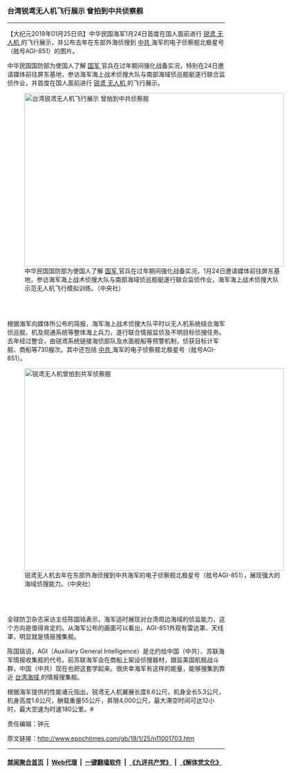 ### 台湾锐鸢无人机飞行展示 曾拍到中共侦察舰
------------------------

<p>
 【大纪元2019年01月25日讯】中华民国海军1月24日首度在国人面前进行
 <a href="http://www.epochtimes.com/gb/tag/%E9%94%90%E9%B8%A2.html">
  锐鸢
 </a>
 <a href="http://www.epochtimes.com/gb/tag/%E6%97%A0%E4%BA%BA%E6%9C%BA.html">
  无人机
 </a>
 的飞行展示，并公布去年在东部外海侦搜到
 <a href="http://www.epochtimes.com/gb/tag/%E4%B8%AD%E5%85%B1.html">
  中共
 </a>
 海军的电子侦察舰北极星号（舷号AGI-851）的图片。
</p>
<p>
 中华民国国防部为使国人了解
 <a href="http://www.epochtimes.com/gb/tag/%E5%9B%BD%E5%86%9B.html">
  国军
 </a>
 官兵在过年期间强化战备实况，特别在24日邀请媒体前往屏东基地，参访海军海上战术侦搜大队与南部海域侦巡舰艇遂行联合监侦作业，并首度在国人面前进行
 <a href="http://www.epochtimes.com/gb/tag/%E9%94%90%E9%B8%A2.html">
  锐鸢
 </a>
 <a href="http://www.epochtimes.com/gb/tag/%E6%97%A0%E4%BA%BA%E6%9C%BA.html">
  无人机
 </a>
 的飞行展示。
</p>
<figure class="wp-caption aligncenter" id="attachment_11001719" style="width: 600px">
 <a href="http://i.epochtimes.com/assets/uploads/2019/01/1901240936092378.jpg">
  <img alt="台湾锐鸢无人机飞行展示 曾拍到中共侦察舰" class="size-large wp-image-11001719" height="401" src="http://i.epochtimes.com/assets/uploads/2019/01/1901240936092378-600x401.jpg" title="台湾锐鸢无人机飞行展示 曾拍到中共侦察舰" width="600"/>
 </a>
 <br/><figcaption class="wp-caption-text">
  中华民国国防部为使国人了解
  <a href="http://www.epochtimes.com/gb/tag/%E5%9B%BD%E5%86%9B.html">
   国军
  </a>
  官兵在过年期间强化战备实况，1月24日邀请媒体前往屏东基地，参访海军海上战术侦搜大队与南部海域侦巡舰艇遂行联合监侦作业，海军海上战术侦搜大队示范无人机飞行模拟训练。（中央社）
 </figcaption><br/>
</figure><br/>
<p>
 根据海军向媒体所公布的简报，海军海上战术侦搜大队平时以无人机系统结合海军侦巡舰、机及观通系统等整体海上兵力，遂行联合情报监侦及不明目标侦搜任务。去年经过整合，由锐鸢系统链接海侦部队及水面舰船等预警机制，侦获目标计军舰、商船等730艘次。其中还包括
 <a href="http://www.epochtimes.com/gb/tag/%E4%B8%AD%E5%85%B1.html">
  中共
 </a>
 海军的电子侦察舰北极星号（舷号AGI-851）。
</p>
<figure class="wp-caption aligncenter" id="attachment_11001722" style="width: 600px">
 <a href="http://i.epochtimes.com/assets/uploads/2019/01/1901240931582378.jpg">
  <img alt="锐鸢无人机曾拍到共军侦察舰" class="size-large wp-image-11001722" height="468" src="http://i.epochtimes.com/assets/uploads/2019/01/1901240931582378-600x468.jpg" title="锐鸢无人机曾拍到共军侦察舰" width="600"/>
 </a>
 <br/><figcaption class="wp-caption-text">
  锐鸢无人机去年在东部外海侦搜到中共海军的电子侦察舰北极星号（舷号AGI-851），展现强大的海域侦搜能力。（中央社）
 </figcaption><br/>
</figure><br/>
<p>
 全球防卫杂志采访主任陈国铭表示，海军适时展现对台湾周边海域的侦监能力，这个方向是值得肯定的。从海军公布的画面可以看出，AGI-851外观有雷达罩、天线罩，明显就是情报搜集舰。
</p>
<p>
 陈国铭说，AGI（Auxiliary General Intelligence）是北约给中国（中共）、苏联海军情报收集舰的代号。前苏联海军会在商船上架设侦搜器材，跟监美国航舰战斗群，中国（中共）现在也把这套学起来。很庆幸海军有这样的能量，能够搜集到靠近
 <a href="http://www.epochtimes.com/gb/tag/%E5%8F%B0%E6%B9%BE%E6%B5%B7%E5%9F%9F.html">
  台湾海域
 </a>
 的情报搜集舰。
</p>
<p>
 根据海军提供的性能诸元指出，锐鸢无人机翼展长度8.6公尺，机身全长5.3公尺，机身高度1.6公尺，酬载重量55公斤，昇限4,000公尺，最大滞空时间可达12小时，最大空速为时速180公里。#
</p>
<p>
 责任编辑：钟元
</p>

原文链接：http://www.epochtimes.com/gb/19/1/25/n11001703.htm


------------------------
#### [禁闻聚合首页](https://github.com/gfw-breaker/banned-news/blob/master/README.md) &nbsp;|&nbsp; [Web代理](https://github.com/gfw-breaker/open-proxy/blob/master/README.md) &nbsp;|&nbsp; [一键翻墙软件](https://github.com/gfw-breaker/nogfw/blob/master/README.md) &nbsp;|&nbsp; [《九评共产党》](https://github.com/gfw-breaker/9ping.md/blob/master/README.md#九评之一评共产党是什么) &nbsp;|&nbsp; [《解体党文化》](https://github.com/gfw-breaker/jtdwh.md/blob/master/README.md#绪论)